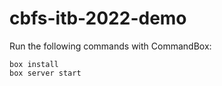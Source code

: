 # cbfs-itb-2022-demo

Run the following commands with CommandBox:
```
box install
box server start
```